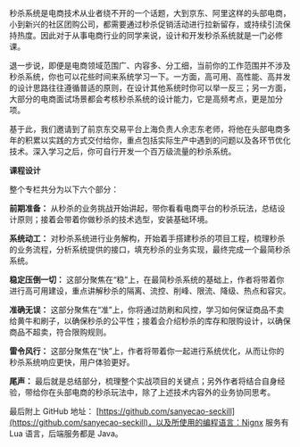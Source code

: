 秒杀系统是电商技术从业者绕不开的一个话题，大到京东、阿里这样的头部电商，小到新兴的社区团购公司，都需要通过秒杀促销活动进行拉新留存，或持续引流保持热度。因此对于从事电商行业的同学来说，设计和开发秒杀系统就是一门必修课。

退一步说，即便是电商领域范围广、内容多、分工细，当前你的工作范围并不涉及秒杀系统，你也可以花些时间来系统学习一下。一方面，高可用、高性能、高并发的设计思路往往遵循普适的原则，在设计其他系统时你可以举一反三；另一方面，大部分的电商面试场景都会考核秒杀系统的设计能力，它是高频考点，更是加分项。

基于此，我们邀请到了前京东交易平台上海负责人佘志东老师，将他在头部电商多年的积累以实践的方式交付给你，重点包括实际生产中遇到的问题以及各环节优化技术。深入学习之后，你可自行开发一个百万级流量的秒杀系统。

**课程设计**

整个专栏共分为以下六个部分：

**前期准备：** 从秒杀的业务挑战开始讲起，带你看看电商平台的秒杀玩法，总结设计原则；接着会带着你做秒杀的技术选型，安装基础环境。

**系统动工：** 对秒杀系统进行业务解构，开始着手搭建秒杀的项目工程，梳理秒杀的业务流程，分析系统提供的接口，填充秒杀的业务实现，最终完成一个最简秒杀系统。

**稳定压倒一切：** 这部分聚焦在“稳”上，在最简秒杀系统的基础上，作者将带着你进行高可用建设，重点讲解秒杀的隔离、流控、削峰、限流、降级、热点和容灾。

**准确无误：** 这部分聚焦在“准”上，你将通过防刷和风控，学习如何保证商品不卖给黄牛和刷子，以确保秒杀的公平性；接着会介绍秒杀的库存和限购设计，以确保商品不超卖，符合限购规则。

**雷令风行：** 这部分聚焦在“快”上，作者将带着你一起进行系统优化，从而让你的秒杀系统响应更快，用户体验更好。

**尾声：** 最后就是总结部分，梳理整个实战项目的关键点；另外作者将结合自身经验，带给你在头部电商的秒杀玩法中，除了上述技术内容外的业务协同思考。

最后附上 GitHub 地址： [https://github.com/sanyecao-seckill](https://github.com/sanyecao-seckill)，以及所使用的编程语言：Nignx 服务有 Lua 语言，后端服务都是 Java。